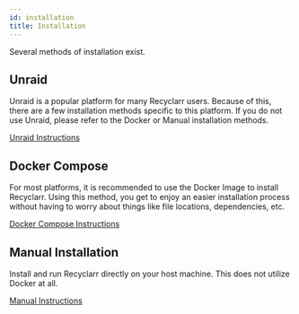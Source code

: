 ```yaml
---
id: installation
title: Installation
---
```


Several methods of installation exist.

## Unraid

Unraid is a popular platform for many Recyclarr users. Because of this, there are a few installation
methods specific to this platform. If you do not use Unraid, please refer to the Docker or Manual
installation methods.

[Unraid Instructions](./unraid.md)

## Docker Compose

For most platforms, it is recommended to use the Docker Image to install Recyclarr. Using this
method, you get to enjoy an easier installation process without having to worry about things like
file locations, dependencies, etc.

[Docker Compose Instructions](./docker.md)

## Manual Installation

Install and run Recyclarr directly on your host machine. This does not utilize Docker at all.

[Manual Instructions](./manual-install.md)
